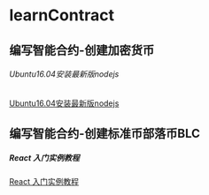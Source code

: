 # learnContract
## 编写智能合约-创建加密货币

###### Ubuntu16.04安装最新版nodejs
[Ubuntu16.04安装最新版nodejs](https://www.jianshu.com/p/2b24cd430a7d)

## 编写智能合约-创建标准币部落币BLC

##### React 入门实例教程
[React 入门实例教程](http://www.ruanyifeng.com/blog/2015/03/)